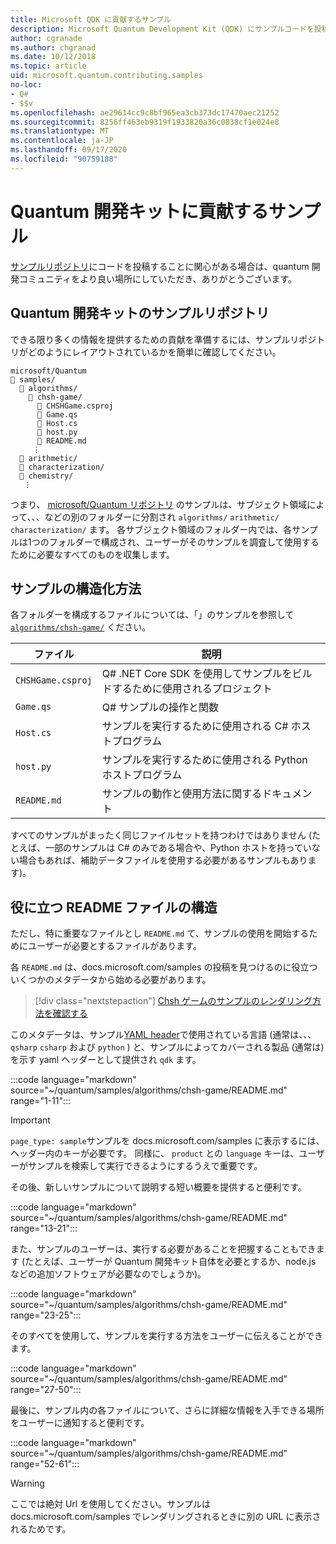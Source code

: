 ```yaml
---
title: Microsoft QDK に貢献するサンプル
description: Microsoft Quantum Development Kit (QDK) にサンプルコードを投稿する方法について説明します。
author: cgranade
ms.author: chgranad
ms.date: 10/12/2018
ms.topic: article
uid: microsoft.quantum.contributing.samples
no-loc:
- Q#
- $$v
ms.openlocfilehash: ae29614cc9c8bf965ea3cb373dc17470aec21252
ms.sourcegitcommit: 8256ff463eb9319f1933820a36c0838cf1e024e8
ms.translationtype: MT
ms.contentlocale: ja-JP
ms.lasthandoff: 09/17/2020
ms.locfileid: "90759188"
---
```

# <a name="contributing-samples-to-the-quantum-development-kit"></a>Quantum 開発キットに貢献するサンプル

[サンプルリポジトリ](https://github.com/Microsoft/Quantum)にコードを投稿することに関心がある場合は、quantum 開発コミュニティをより良い場所にしていただき、ありがとうございます。

## <a name="the-quantum-development-kit-samples-repository"></a>Quantum 開発キットのサンプルリポジトリ

できる限り多くの情報を提供するための貢献を準備するには、サンプルリポジトリがどのようにレイアウトされているかを簡単に確認してください。

```plaintext
microsoft/Quantum
📁 samples/
  📁 algorithms/
    📁 chsh-game/
      📝 CHSHGame.csproj
      📝 Game.qs
      📝 Host.cs
      📝 host.py
      📝 README.md
     ⋮
  📁 arithmetic/
  📁 characterization/
  📁 chemistry/
   ⋮
```

つまり、 [microsoft/Quantum リポジトリ](https://github.com/microsoft/Quantum) のサンプルは、サブジェクト領域によって、、、などの別のフォルダーに分割され `algorithms/` `arithmetic/` `characterization/` ます。
各サブジェクト領域のフォルダー内では、各サンプルは1つのフォルダーで構成され、ユーザーがそのサンプルを調査して使用するために必要なすべてのものを収集します。

## <a name="how-samples-are-structured"></a>サンプルの構造化方法

各フォルダーを構成するファイルについては、「」のサンプルを参照して [`algorithms/chsh-game/`](https://github.com/microsoft/Quantum/tree/main/samples/algorithms/chsh-game) ください。

| ファイル              | 説明                                                |
|-------------------|------------------------------------------------------------|
| `CHSHGame.csproj` | Q# .NET Core SDK を使用してサンプルをビルドするために使用されるプロジェクト |
| `Game.qs`         | Q# サンプルの操作と関数                 |
| `Host.cs`         | サンプルを実行するために使用される C# ホストプログラム                     |
| `host.py`         | サンプルを実行するために使用される Python ホストプログラム                 |
| `README.md`       | サンプルの動作と使用方法に関するドキュメント    |

すべてのサンプルがまったく同じファイルセットを持つわけではありません (たとえば、一部のサンプルは C# のみである場合や、Python ホストを持っていない場合もあれば、補助データファイルを使用する必要があるサンプルもあります)。

## <a name="anatomy-of-a-helpful-readme-file"></a>役に立つ README ファイルの構造

ただし、特に重要なファイルとし `README.md` て、サンプルの使用を開始するためにユーザーが必要とするファイルがあります。

各 `README.md` は、docs.microsoft.com/samples の投稿を見つけるのに役立ついくつかのメタデータから始める必要があります。

> [!div class="nextstepaction"]
> [Chsh ゲームのサンプルのレンダリング方法を確認する](https://docs.microsoft.com/samples/microsoft/quantum/validating-quantum-mechanics/)

このメタデータは、サンプル[YAML header](https://dotnet.github.io/docfx/spec/docfx_flavored_markdown.html#yaml-header)で使用されている言語 (通常は、、、 `qsharp` `csharp` および `python` ) と、サンプルによってカバーされる製品 (通常は) を示す yaml ヘッダーとして提供され `qdk` ます。

:::code language="markdown" source="~/quantum/samples/algorithms/chsh-game/README.md" range="1-11":::

> [!IMPORTANT]
> `page_type: sample`サンプルを docs.microsoft.com/samples に表示するには、ヘッダー内のキーが必要です。
> 同様に、 `product` との `language` キーは、ユーザーがサンプルを検索して実行できるようにするうえで重要です。

その後、新しいサンプルについて説明する短い概要を提供すると便利です。

:::code language="markdown" source="~/quantum/samples/algorithms/chsh-game/README.md" range="13-21":::

また、サンプルのユーザーは、実行する必要があることを把握することもできます (たとえば、ユーザーが Quantum 開発キット自体を必要とするか、node.js などの追加ソフトウェアが必要なのでしょうか)。

:::code language="markdown" source="~/quantum/samples/algorithms/chsh-game/README.md" range="23-25":::

そのすべてを使用して、サンプルを実行する方法をユーザーに伝えることができます。

:::code language="markdown" source="~/quantum/samples/algorithms/chsh-game/README.md" range="27-50":::

最後に、サンプル内の各ファイルについて、さらに詳細な情報を入手できる場所をユーザーに通知すると便利です。

:::code language="markdown" source="~/quantum/samples/algorithms/chsh-game/README.md" range="52-61":::

> [!WARNING]
> ここでは絶対 Url を使用してください。サンプルは docs.microsoft.com/samples でレンダリングされるときに別の URL に表示されるためです。
